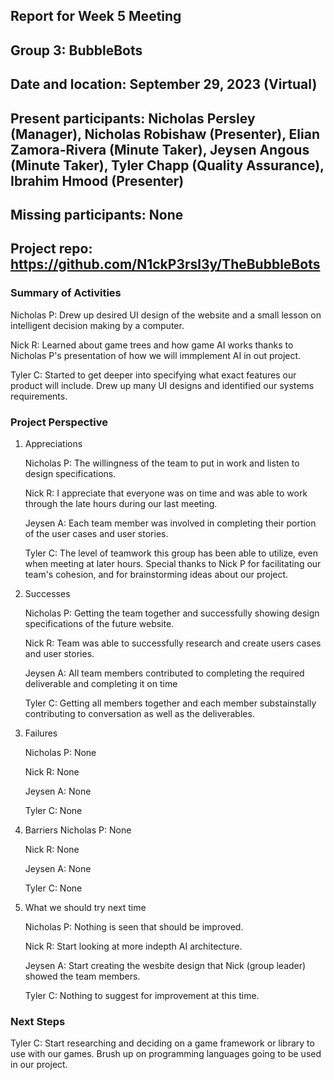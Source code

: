 ## Report for Week 5 Meeting
## Group 3: BubbleBots
## Date and location: September 29, 2023 (Virtual)
## Present participants: Nicholas Persley (Manager), Nicholas Robishaw (Presenter), Elian Zamora-Rivera (Minute Taker), Jeysen Angous (Minute Taker), Tyler Chapp (Quality Assurance), Ibrahim Hmood (Presenter)
## Missing participants: None
## Project repo: https://github.com/N1ckP3rsl3y/TheBubbleBots

### Summary of Activities

Nicholas P: Drew up desired UI design of the website and a small lesson on intelligent decision making by a computer.

Nick R: Learned about game trees and how game AI works thanks to Nicholas P's presentation of how we will immplement AI in out project.

Tyler C: Started to get deeper into specifying what exact features our product will include. Drew up many UI designs and identified our systems requirements. 

### Project Perspective
1. Appreciations
   
   Nicholas P: The willingness of the team to put in work and listen to design specifications.
   
   Nick R: I appreciate that everyone was on time and was able to work through the late hours during our last meeting.

   Jeysen A: Each team member was involved in completing their portion of the user cases and user stories.

   Tyler C: The level of teamwork this group has been able to utilize, even when meeting at later hours. Special thanks to Nick P for facilitating our team's cohesion, and for brainstorming ideas                  about our project.
   
3. Successes
   
   Nicholas P: Getting the team together and successfully showing design specifications of the future website.
   
   Nick R: Team was able to successfully research and create users cases and user stories.

   Jeysen A: All team members contributed to completing the required deliverable and completing it on time

   Tyler C: Getting all members together and each member substainstally contributing to conversation as well as the deliverables.
   
5. Failures
   
   Nicholas P: None
   
   Nick R: None

   Jeysen A: None

   Tyler C: None
   
7. Barriers
   Nicholas P: None
   
   Nick R: None

   Jeysen A: None

   Tyler C: None
   
9. What we should try next time
   
   Nicholas P: Nothing is seen that should be improved.
   
   Nick R: Start looking at more indepth AI architecture.

   Jeysen A: Start creating the wesbite design that Nick (group leader) showed the team members.

   Tyler C: Nothing to suggest for improvement at this time.
   
### Next Steps

Tyler C: Start researching and deciding on a game framework or library to use with our games. Brush up on programming languages going to be used in our project.
